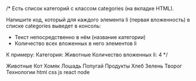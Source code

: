 /*
  Есть список категорий с классом categories (на вкладке HTML).
  
  Напишите код, который для каждого элемента li (первая вложенность) 
  в списке categories выведет в консоль:
  - Текст непосредственно в нём (название категории)
  - Количество всех вложенных в него элементов li
  
  К примеру:
    Категория: Животные
    Количество вложенных li: 4
*/


Животные
  Кот
  Хомяк
  Лошадь
  Попугай
Продукты
  Хлеб
  Зелень
  Творог
Технологии
  html
  css
  js
  react
  node